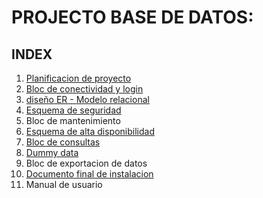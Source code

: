 # PROJECTO BASE DE DATOS:

## INDEX

1. [Planificacion de proyecto](https://docs.google.com/spreadsheets/d/1XcUrZcd4THdE6PE7OQh03UFNnWZY0Vlyt_0TuiByKN8/edit?usp=sharing)
2. [Bloc de conectividad y login](https://github.com/arley02/Proyecto-en-solitario/tree/main/scripts)
3. [diseño ER - Modelo relacional](https://github.com/arley02/Proyecto-en-solitario/tree/main/1%20-%20ER-Relacional-SQL)
4. [Esquema de seguridad](https://github.com/arley02/Proyecto-en-solitario/tree/main/Esquema%20de%20seguridad)
5. Bloc de mantenimiento
6. [Esquema de alta disponibilidad](https://github.com/arley02/Proyecto-en-solitario/tree/main/alta%20disponibilidad)
7. [Bloc de consultas](https://github.com/arley02/Proyecto-en-solitario/tree/main/scripts)
8. [Dummy data](https://github.com/arley02/Proyecto-en-solitario/tree/main/Dummy%20Data)
9. Bloc de exportacion de datos
10. [Documento final de instalacion](https://github.com/arley02/Proyecto-en-solitario/blob/main/PROJECTO%20PROG%20I%20BD%20.md)
11. Manual de usuario
